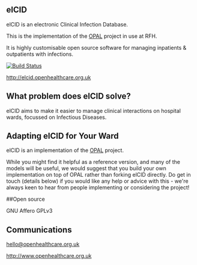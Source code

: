 ## elCID

elCID is an electronic Clinical Infection Database.

This is the implementation of the [OPAL](https://github.com/openhealthcare/opal) project in use at RFH.

It is highly customisable open source software for managing inpatients & outpatients with infections.
          
[![Build
Status](https://travis-ci.org/openhealthcare/elcid-rfh.png)](https://travis-ci.org/openhealthcare/elcid-rfh)

http://elcid.openhealthcare.org.uk

## What problem does elCID solve?

elCID aims to make it easier to manage clinical interactions on hospital wards, focussed on Infectious Diseases.

## Adapting elCID for Your Ward

elCID is an implementation of the [OPAL](https://github.com/openhealthcare/opal) project.

While you might find it helpful as a reference version, and many of the models will be useful, we would suggest that you build your own implementation on top of OPAL rather than forking elCID directly.
Do get in touch (details below) if you would like any help or advice with this - we're always keen to hear from people implementing or considering the project!

##Open source

GNU Affero GPLv3

## Communications

hello@openhealthcare.org.uk

http://www.openhealthcare.org.uk
